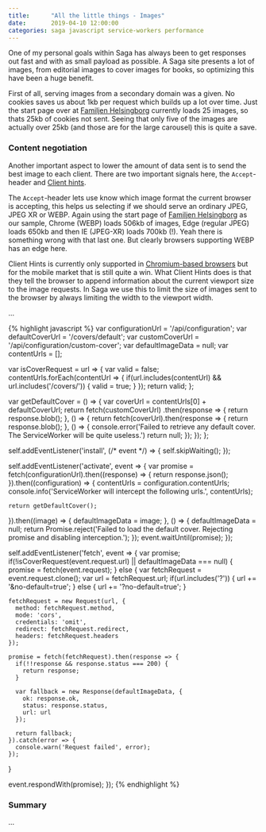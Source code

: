 ```yaml
---
title:      "All the little things - Images"
date:       2019-04-10 12:00:00
categories: saga javascript service-workers performance
---
```


One of my personal goals within Saga has always been to get responses out fast
and with as small payload as possible. A Saga site presents a lot of images,
from editorial images to cover images for books, so optimizing this have been
a huge benefit.

First of all, serving images from a secondary domain was a given. No cookies
saves us about 1kb per request which builds up a lot over time. Just the start
page over at [Familjen Helsingborg](https://www.bibliotekfh.se/) currently loads
25 images, so thats 25kb of cookies not sent. Seeing that only five of the
images are actually over 25kb (and those are for the large carousel) this is
quite a save.

### Content negotiation

Another important aspect to lower the amount of data sent is to send the best
image to each client. There are two important signals here, the `Accept`-header
and [Client hints](https://developers.google.com/web/updates/2015/09/automating-resource-selection-with-client-hints).

The `Accept`-header lets use know which image format the current browser is
accepting, this helps us selecting if we should serve an ordinary JPEG, JPEG XR
or WEBP. Again using the start page of [Familjen Helsingborg](https://www.bibliotekfh.se/)
as our sample, Chrome (WEBP) loads 506kb of images, Edge (regular JPEG) loads
650kb and then IE (JPEG-XR) loads 700kb (!). Yeah there is something wrong with
that last one. But clearly browsers supporting WEBP has an edge here.

Client Hints is currently only supported in
[Chromium-based browsers](https://caniuse.com/#search=client%20hints) but for
the mobile market that is still quite a win. What Client Hints does is that they
tell the browser to append information about the current viewport size to the
image requests. In Saga we use this to limit the size of images sent to the
browser by always limiting the width to the viewport width.

...

{% highlight javascript %}
var configurationUrl = '/api/configuration';
var defaultCoverUrl = '/covers/default';
var customCoverUrl = '/api/configuration/custom-cover';
var defaultImageData = null;
var contentUrls = [];

var isCoverRequest = url => {
  var valid = false;
  contentUrls.forEach(contentUrl => {
   if(url.includes(contentUrl) && url.includes('/covers/')) {
     valid = true;
   }
  });
  return valid;
};

var getDefaultCover = () => {
  var coverUrl = contentUrls[0] + defaultCoverUrl;
  return fetch(customCoverUrl)
  .then(response => {
    return response.blob();
  }, () => {
    return fetch(coverUrl).then(response => {
      return response.blob();
    }, () => {
      console.error('Failed to retrieve any default cover. The ServiceWorker will be quite useless.')
      return null;
    });
  });
};

self.addEventListener('install', (/* event */) => {
  self.skipWaiting();
});

self.addEventListener('activate', event => {
  var promise = fetch(configurationUrl).then((response) => {
    return response.json();
  }).then((configuration) => {
    contentUrls = configuration.contentUrls;
    console.info('ServiceWorker will intercept the following urls.', contentUrls);

    return getDefaultCover();
  }).then((image) => {
    defaultImageData = image;
  }, () => {
    defaultImageData = null;
    return Promise.reject('Failed to load the default cover. Rejecting promise and disabling interception.');
  });
  event.waitUntil(promise);
});

self.addEventListener('fetch', event => {
  var promise;
  if(!isCoverRequest(event.request.url) || defaultImageData === null) {
    promise = fetch(event.request);
  } else {
    var fetchRequest = event.request.clone();
    var url = fetchRequest.url;
    if(url.includes('?')) {
      url += '&no-default=true';
    } else {
      url += '?no-default=true';
    }

    fetchRequest = new Request(url, {
      method: fetchRequest.method,
      mode: 'cors',
      credentials: 'omit',
      redirect: fetchRequest.redirect,
      headers: fetchRequest.headers
    });

    promise = fetch(fetchRequest).then(response => {
      if(!!response && response.status === 200) {
        return response;
      }

      var fallback = new Response(defaultImageData, {
        ok: response.ok,
        status: response.status,
        url: url
      });

      return fallback;
    }).catch(error => {
      console.warn('Request failed', error);
    });
  }

  event.respondWith(promise);
});
{% endhighlight %}

### Summary

...